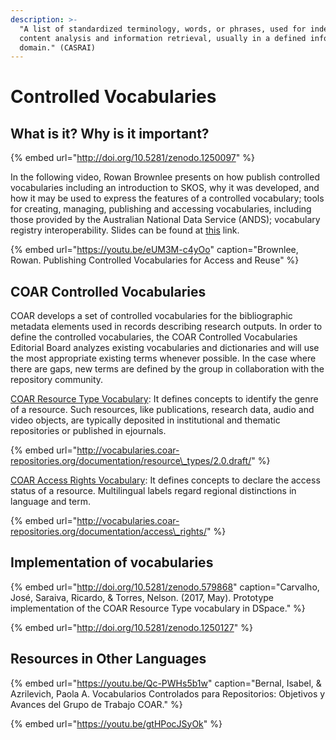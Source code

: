 ```yaml
---
description: >-
  "A list of standardized terminology, words, or phrases, used for indexing or
  content analysis and information retrieval, usually in a defined information
  domain." (CASRAI)
---
```


# Controlled Vocabularies

## What is it? Why is it important?

{% embed url="http://doi.org/10.5281/zenodo.1250097" %}

In the following video, Rowan Brownlee presents on how publish controlled vocabularies including an introduction to SKOS, why it was developed, and how it may be used to express the features of a controlled vocabulary; tools for creating, managing, publishing and accessing vocabularies, including those provided by the Australian National Data Service \(ANDS\);  vocabulary registry interoperability. Slides can be found at [this](http://doi.org/10.5281/zenodo.230857) link. 

{% embed url="https://youtu.be/eUM3M-c4yOo" caption="Brownlee, Rowan. Publishing Controlled Vocabularies for Access and Reuse" %}

## COAR Controlled Vocabularies

COAR develops a set of controlled vocabularies for the bibliographic metadata elements used in records describing research outputs. In order to define the controlled vocabularies, the COAR Controlled Vocabularies Editorial Board analyzes existing vocabularies and dictionaries and will use the most appropriate existing terms whenever possible. In the case where there are gaps, new terms are defined by the group in collaboration with the repository community.

[COAR Resource Type Vocabulary](https://www.coar-repositories.org/activities/repository-interoperability/coar-vocabularies/deliverables/): It defines concepts to identify the genre of a resource. Such resources, like publications, research data, audio and video objects, are typically deposited in institutional and thematic repositories or published in ejournals.

{% embed url="http://vocabularies.coar-repositories.org/documentation/resource\_types/2.0.draft/" %}

[COAR Access Rights Vocabulary](https://www.coar-repositories.org/activities/repository-interoperability/coar-vocabularies/access-rights-vocabulary/): It defines concepts to declare the access status of a resource. Multilingual labels regard regional distinctions in language and term.

{% embed url="http://vocabularies.coar-repositories.org/documentation/access\_rights/" %}

## Implementation of vocabularies

{% embed url="http://doi.org/10.5281/zenodo.579868" caption="Carvalho, José, Saraiva, Ricardo, & Torres, Nelson. \(2017, May\). Prototype implementation of the COAR Resource Type vocabulary in DSpace." %}

{% embed url="http://doi.org/10.5281/zenodo.1250127" %}

## Resources in Other Languages

{% embed url="https://youtu.be/Qc-PWHs5b1w" caption="Bernal, Isabel, & Azrilevich, Paola A. Vocabularios Controlados para Repositorios: Objetivos y Avances del Grupo de Trabajo COAR." %}

{% embed url="https://youtu.be/gtHPocJSyOk" %}

